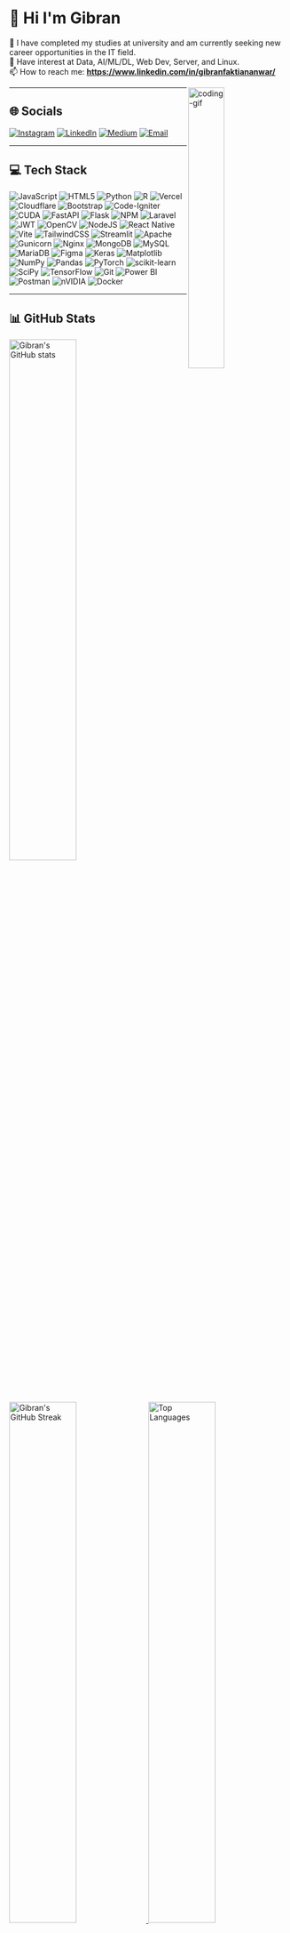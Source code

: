 <!-- Profile README — Gibran Faktian Anwar -->

# 💫 Hi I'm Gibran
🔭 I have completed my studies at university and am currently seeking new career opportunities in the IT field.<br>
🌱 Have interest at Data, AI/ML/DL, Web Dev, Server, and Linux.<br>
📫 How to reach me: **https://www.linkedin.com/in/gibranfaktiananwar/**

<img align="right" width="36%" alt="coding-gif" src="https://media.giphy.com/media/v1.Y2lkPTc5MGI3NjExcWltaThvM3l1dXBhYjBnaG45dnd2eXJqZHRvY2p3b3Zha3pnOGdyeSZlcD12MV9pbnRlcm5hbF9naWZfYnlfaWQmY3Q9Zw/13HgwGsXF0aiGY/giphy.gif"/>

---

## 🌐 Socials
[![Instagram](https://img.shields.io/badge/Instagram-%23E4405F.svg?logo=Instagram&logoColor=white)](https://instagram.com/gibranfktian)
[![LinkedIn](https://img.shields.io/badge/LinkedIn-0A66C2?style=for-the-badge&logo=linkedin&logoColor=white)](https://www.linkedin.com/in/gibranfaktiananwar)
[![Medium](https://img.shields.io/badge/Medium-12100E?logo=medium&logoColor=white)](https://medium.com/@gfaktian22)
[![Email](https://img.shields.io/badge/Email-D14836?logo=gmail&logoColor=white)](mailto:gibranfaktian99@gmail.com)

---

## 💻 Tech Stack
![JavaScript](https://img.shields.io/badge/javascript-%23323330.svg?style=for-the-badge&logo=javascript&logoColor=%23F7DF1E)
![HTML5](https://img.shields.io/badge/html5-%23E34F26.svg?style=for-the-badge&logo=html5&logoColor=white)
![Python](https://img.shields.io/badge/python-3670A0?style=for-the-badge&logo=python&logoColor=ffdd54)
![R](https://img.shields.io/badge/r-%23276DC3.svg?style=for-the-badge&logo=r&logoColor=white)
![Vercel](https://img.shields.io/badge/vercel-%23000000.svg?style=for-the-badge&logo=vercel&logoColor=white)
![Cloudflare](https://img.shields.io/badge/Cloudflare-F38020?style=for-the-badge&logo=Cloudflare&logoColor=white)
![Bootstrap](https://img.shields.io/badge/bootstrap-%238511FA.svg?style=for-the-badge&logo=bootstrap&logoColor=white)
![Code-Igniter](https://img.shields.io/badge/CodeIgniter-%23EF4223.svg?style=for-the-badge&logo=codeIgniter&logoColor=white)
![CUDA](https://img.shields.io/badge/cuda-000000.svg?style=for-the-badge&logo=nVIDIA&logoColor=green)
![FastAPI](https://img.shields.io/badge/FastAPI-005571?style=for-the-badge&logo=fastapi)
![Flask](https://img.shields.io/badge/flask-%23000.svg?style=for-the-badge&logo=flask&logoColor=white)
![NPM](https://img.shields.io/badge/NPM-%23CB3837.svg?style=for-the-badge&logo=npm&logoColor=white)
![Laravel](https://img.shields.io/badge/laravel-%23FF2D20.svg?style=for-the-badge&logo=laravel&logoColor=white)
![JWT](https://img.shields.io/badge/JWT-black?style=for-the-badge&logo=JSON%20web%20tokens)
![OpenCV](https://img.shields.io/badge/opencv-%23white.svg?style=for-the-badge&logo=opencv&logoColor=white)
![NodeJS](https://img.shields.io/badge/node.js-6DA55F?style=for-the-badge&logo=node.js&logoColor=white)
![React Native](https://img.shields.io/badge/react_native-%2320232a.svg?style=for-the-badge&logo=react&logoColor=%2361DAFB)
![Vite](https://img.shields.io/badge/vite-%23646CFF.svg?style=for-the-badge&logo=vite&logoColor=white)
![TailwindCSS](https://img.shields.io/badge/tailwindcss-%2338B2AC.svg?style=for-the-badge&logo=tailwind-css&logoColor=white)
![Streamlit](https://img.shields.io/badge/Streamlit-%23FE4B4B.svg?style=for-the-badge&logo=streamlit&logoColor=white)
![Apache](https://img.shields.io/badge/apache-%23D42029.svg?style=for-the-badge&logo=apache&logoColor=white)
![Gunicorn](https://img.shields.io/badge/gunicorn-%298729.svg?style=for-the-badge&logo=gunicorn&logoColor=white)
![Nginx](https://img.shields.io/badge/nginx-%23009639.svg?style=for-the-badge&logo=nginx&logoColor=white)
![MongoDB](https://img.shields.io/badge/MongoDB-%234ea94b.svg?style=for-the-badge&logo=mongodb&logoColor=white)
![MySQL](https://img.shields.io/badge/mysql-4479A1.svg?style=for-the-badge&logo=mysql&logoColor=white)
![MariaDB](https://img.shields.io/badge/MariaDB-003545?style=for-the-badge&logo=mariadb&logoColor=white)
![Figma](https://img.shields.io/badge/figma-%23F24E1E.svg?style=for-the-badge&logo=figma&logoColor=white)
![Keras](https://img.shields.io/badge/Keras-%23D00000.svg?style=for-the-badge&logo=Keras&logoColor=white)
![Matplotlib](https://img.shields.io/badge/Matplotlib-%23ffffff.svg?style=for-the-badge&logo=Matplotlib&logoColor=black)
![NumPy](https://img.shields.io/badge/numpy-%23013243.svg?style=for-the-badge&logo=numpy&logoColor=white)
![Pandas](https://img.shields.io/badge/pandas-%23150458.svg?style=for-the-badge&logo=pandas&logoColor=white)
![PyTorch](https://img.shields.io/badge/PyTorch-%23EE4C2C.svg?style=for-the-badge&logo=PyTorch&logoColor=white)
![scikit-learn](https://img.shields.io/badge/scikit--learn-%23F7931E.svg?style=for-the-badge&logo=scikit-learn&logoColor=white)
![SciPy](https://img.shields.io/badge/SciPy-%230C55A5.svg?style=for-the-badge&logo=scipy&logoColor=white)
![TensorFlow](https://img.shields.io/badge/TensorFlow-%23FF6F00.svg?style=for-the-badge&logo=TensorFlow&logoColor=white)
![Git](https://img.shields.io/badge/git-%23F05033.svg?style=for-the-badge&logo=git&logoColor=white)
![Power BI](https://img.shields.io/badge/power_bi-F2C811?style=for-the-badge&logo=powerbi&logoColor=black)
![Postman](https://img.shields.io/badge/Postman-FF6C37?style=for-the-badge&logo=postman&logoColor=white)
![nVIDIA](https://img.shields.io/badge/nVIDIA-%2376B900.svg?style=for-the-badge&logo=nVIDIA&logoColor=white)
![Docker](https://img.shields.io/badge/docker-%230db7ed.svg?style=for-the-badge&logo=docker&logoColor=white)

---

## 📊 GitHub Stats
<div align="left"> <a href="https://github.com/GibranfaktianAnwar"> <img width="49%" src="https://github-readme-stats.vercel.app/api?username=GibranfaktianAnwar&show_icons=true&include_all_commits=true&count_private=true&theme=radical&hide_border=true" alt="Gibran's GitHub stats"> </a> <a href="https://github.com/GibranfaktianAnwar"> <img width="49%" src="https://nirzak-streak-stats.vercel.app?user=GibranfaktianAnwar&theme=radical&hide_border=true&date_format=M%20j%5B,%20Y%5D&ring=ff3068&fire=ff3068&sideNums=ff3068" alt="Gibran's GitHub Streak"> </a> <img width="49%" src="https://github-readme-stats.vercel.app/api/top-langs/?username=GibranfaktianAnwar&layout=compact&langs_count=12&theme=tokyonight&hide_border=true" alt="Top Languages"> </div>

---

## 📘 Featured Projects
<!-- Gunakan kartu "pinned" berikut: ganti 'user' dan 'repo' sesuai repositorimu, lalu hapus komentar -->
<!--
<p align="left">
  <a href="https://github.com/GibranfaktianAnwar/NamaRepo1">
    <img width="25%" src="https://denvercoder1-github-readme-stats.vercel.app/api/pin/?username=GibranfaktianAnwar&repo=NamaRepo1&hide_border=true&bg_color=1F222E&title_color=F85D7F&icon_color=F8D866&theme=react&show_icons=false" />
  </a>
  <a href="https://github.com/GibranfaktianAnwar/NamaRepo2">
    <img width="25%" src="https://denvercoder1-github-readme-stats.vercel.app/api/pin/?username=GibranfaktianAnwar&repo=NamaRepo2&hide_border=true&bg_color=1F222E&title_color=F85D7F&icon_color=F8D866&theme=react&show_icons=false" />
  </a>
</p>
-->

<p align="left">
  <a href="https://github.com/GibranfaktianAnwar?tab=repositories">
    <img alt="All Repositories" title="All Repositories" src="https://custom-icon-badges.herokuapp.com/badge/-All%20Repos-2962FF?style=for-the-badge&logoColor=white&logo=repo"/>
  </a>
</p>

<!-- Optional: Profile views badge -->
<!-- <img src="https://komarev.com/ghpvc/?username=GibranfaktianAnwar&style=flat-square&color=blue" alt="Profile views" /> -->
